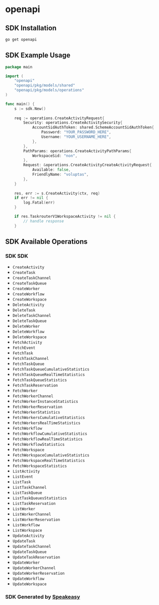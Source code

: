 # openapi

<!-- Start SDK Installation -->
## SDK Installation

```bash
go get openapi
```
<!-- End SDK Installation -->

## SDK Example Usage
<!-- Start SDK Example Usage -->
```go
package main

import (
    "openapi"
    "openapi/pkg/models/shared"
    "openapi/pkg/models/operations"
)

func main() {
    s := sdk.New()
    
    req := operations.CreateActivityRequest{
        Security: operations.CreateActivitySecurity{
            AccountSidAuthToken: shared.SchemeAccountSidAuthToken{
                Password: "YOUR_PASSWORD_HERE",
                Username: "YOUR_USERNAME_HERE",
            },
        },
        PathParams: operations.CreateActivityPathParams{
            WorkspaceSid: "non",
        },
        Request: &operations.CreateActivityCreateActivityRequest{
            Available: false,
            FriendlyName: "voluptas",
        },
    }
    
    res, err := s.CreateActivity(ctx, req)
    if err != nil {
        log.Fatal(err)
    }

    if res.TaskrouterV1WorkspaceActivity != nil {
        // handle response
    }
```
<!-- End SDK Example Usage -->

<!-- Start SDK Available Operations -->
## SDK Available Operations

### SDK SDK

* `CreateActivity`
* `CreateTask`
* `CreateTaskChannel`
* `CreateTaskQueue`
* `CreateWorker`
* `CreateWorkflow`
* `CreateWorkspace`
* `DeleteActivity`
* `DeleteTask`
* `DeleteTaskChannel`
* `DeleteTaskQueue`
* `DeleteWorker`
* `DeleteWorkflow`
* `DeleteWorkspace`
* `FetchActivity`
* `FetchEvent`
* `FetchTask`
* `FetchTaskChannel`
* `FetchTaskQueue`
* `FetchTaskQueueCumulativeStatistics`
* `FetchTaskQueueRealTimeStatistics`
* `FetchTaskQueueStatistics`
* `FetchTaskReservation`
* `FetchWorker`
* `FetchWorkerChannel`
* `FetchWorkerInstanceStatistics`
* `FetchWorkerReservation`
* `FetchWorkerStatistics`
* `FetchWorkersCumulativeStatistics`
* `FetchWorkersRealTimeStatistics`
* `FetchWorkflow`
* `FetchWorkflowCumulativeStatistics`
* `FetchWorkflowRealTimeStatistics`
* `FetchWorkflowStatistics`
* `FetchWorkspace`
* `FetchWorkspaceCumulativeStatistics`
* `FetchWorkspaceRealTimeStatistics`
* `FetchWorkspaceStatistics`
* `ListActivity`
* `ListEvent`
* `ListTask`
* `ListTaskChannel`
* `ListTaskQueue`
* `ListTaskQueuesStatistics`
* `ListTaskReservation`
* `ListWorker`
* `ListWorkerChannel`
* `ListWorkerReservation`
* `ListWorkflow`
* `ListWorkspace`
* `UpdateActivity`
* `UpdateTask`
* `UpdateTaskChannel`
* `UpdateTaskQueue`
* `UpdateTaskReservation`
* `UpdateWorker`
* `UpdateWorkerChannel`
* `UpdateWorkerReservation`
* `UpdateWorkflow`
* `UpdateWorkspace`

<!-- End SDK Available Operations -->

### SDK Generated by [Speakeasy](https://docs.speakeasyapi.dev/docs/using-speakeasy/client-sdks)

